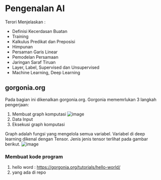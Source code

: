 # Pengenalan AI

Terori Menjelaskan :
* Definisi Kecerdasan Buatan
* Training
* Kalkulus Predikat dan Preposisi
* Himpunan
* Persaman Garis Linear
* Pemodelan Persamaan
* Jaringan Saraf Tiruan
* Layer, Label, Supervised dan Unsupervised
* Machine Learning, Deep Learning

## gorgonia.org

Pada bagian ini dikenalkan gorgonia.org. Gorgonia mememrlukan 3 langkah pengerjaan:
1. Membuat graph komputasi
   ![image](https://user-images.githubusercontent.com/11188109/221063539-122804b2-96a8-49b4-adf8-d6c28e53fcf5.png)
2. Data Input
3. Eksekusi graph komputasi

Graph adalah fungsi yang mengelola semua variabel. Variabel di deep learning dikenal dengan Tensor. Jenis jenis tensor terlihat pada gambar berikut.
![image](https://user-images.githubusercontent.com/11188109/221063068-f3b97fe7-8482-4001-b072-5abf494ea7e9.png)

### Membuat kode program

1. hello word : https://gorgonia.org/tutorials/hello-world/
2. yang ada di repo
